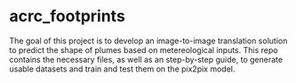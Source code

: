 # acrc_footprints
The goal of this project is to develop an image-to-image translation solution to predict the shape of plumes based on metereological inputs.
This repo contains the necessary files, as well as an step-by-step guide, to generate usable datasets and train and test them on the pix2pix model.
